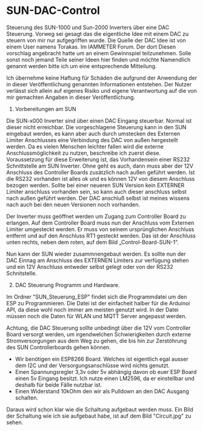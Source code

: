 # SUN-DAC-Control
Steuerung des SUN-1000 und Sun-2000 Inverters über eine DAC Steuerung.
Vorweg sei gesagt das die eigentliche Idee mit einem DAC zu steuern von mir nur aufgegriffen wurde. 
Die Quelle der DAC Idee ist von einem User namens Torakas. Im IAMMETER Forum. Der dort
Diesen vorschlag angebracht hatte um an einem Gewinnspiel teilzunehmen.
Solle sonst noch jemand Teile seiner Ideen hier finden und möchte Namendlich 
genannt werden bitte ich um eine entsprechende Mitteilung.

Ich übernehme keine Haftung für Schäden die aufgrund der Anwendung der in dieser
Veröffentlichung genannten Informationen entstehen. 
Der Nutzer verlässt sich allein auf eigenes Risiko und eigene Verantwortung 
auf die von mir gemachten Angaben in dieser Veröffentlichung. 


1. Vorbereitungen am SUN

Die SUN-x000 Inverter sind über einen DAC Eingang steuerbar. Normal ist dieser nicht erreichbar.
Die vorgeschlagene Steuerung kann in den SUN eingebaut werden, es kann aber auch durch umstecken 
des Externen Limiter Anschlusses eine Verbindung des DAC von außen hergestellt werden. 
Da es vielen Menschen leichter fallen wird die externe Anschlussmöglichkeit zu nutzen, beschreibe ich zuerst diese. 
Voraussetzung für diese Erweiterung ist, das Vorhandensein einer RS232 Schnittstelle am SUN Inverter. 
Ohne geht es auch, dann muss aber der 12V Anschluss des Controller Boards zusätzlich nach außen geführt werden. 
Ist die RS232 vorhanden ist alles ok und es können 12V von diesem Anschluss bezogen werden.
Sollte bei einer neueren SUN Version kein EXTERNER Limiter anschluss vorhanden sein,
so kann auch dieser anschluss selbst nach außen geführt werden. 
Der DAC anschluß selbst ist meines wissens nach auch bei den neuen Versionen noch vorhanden.

Der Inverter muss geöffnet werden um Zugang zum Controller Board zu erlangen.
Auf dem Controller Board muss nun der Anschluss vom Externen Limiter umgesteckt werden. 
Er muss von seinem ursprünglichen Anschluss entfernt und auf den Anschluss RT1 gesteckt werden. 
Das ist der Anschluss unten rechts, neben dem roten, auf dem Bild „Control-Board-SUN-1“.

Nun kann der SUN wieder zusammnengebaut werden. 
Es sollte nun der DAC Einnag am Anschluss des EXTERNEN Limiters zur verfügung stehen und ein
12V Anschluss entweder selbst gelegt oder von der RS232 Schnitstelle.


2. DAC Steuerung Programm und Hardware.

Im Ordner "SUN_Steuerung_ESP" findet sich die Programmdatei um den ESP zu Programmieren.
Die Datei ist der einfacheit halber für die Arduinoi API, da diese wohl noch immer am meisten genutzt wird. 
In der Datei müssen noch die Daten für WLAN und MQTT Server angepasst werden.

Achtung, die DAC Steuerung sollte unbedingt über die 12V vom Controller Board versorgt werden, 
um irgendwelchen Schwierigkeiten durch externe Stromversorgungen aus dem Weg zu gehen, 
die bis hin zur Zerstöhrung des SUN Controllerboards gehen können.

- Wir benötigen ein ESP8266 Board. 
  Welches ist eigentlich egal ausser dem I2C und der Versorgungsanschlüsse wird nichts genutzt.
- Einen Spannungsregler 3,3v oder 5v abhängig davon ob euer ESP Board einen 5v Eingang besitzt.
  Ich nutze einen LM2596, da er einstellbar und deshalb für beide Fälle nutzbar ist.
- Einen Widerstand 10kOhm den wir als Pulldown an den DAC Ausgang schalten.

Daraus wird schon klar wie die Schaltung aufgebaut werden muss.
Ein Bild der Schaltung wie ich sie aufgebaut habe, ist auf dem Bild "Circuit.jpg" zu sehen.